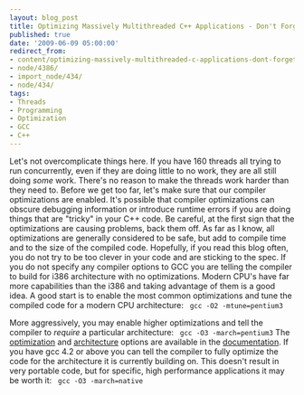 ```yaml
---
layout: blog_post
title: Optimizing Massively Multithreaded C++ Applications - Don't Forget the Obvious
published: true
date: '2009-06-09 05:00:00'
redirect_from:
- content/optimizing-massively-multithreaded-c-applications-dont-forget-obvious/
- node/4386/
- import_node/434/
- node/434/
tags:
- Threads
- Programming
- Optimization
- GCC
- C++
---
```


Let's not overcomplicate things here. If you have 160 threads all trying to run concurrently, even if they are doing little to no work, they are all still doing *some* work. There's no reason to make the threads work harder than they need to. Before we get too far, let's make sure that our compiler optimizations are enabled. It's possible that compiler optimizations can obscure debugging information or introduce runtime errors if you are doing things that are "tricky" in your C++ code. Be careful, at the first sign that the optimizations are causing problems, back them off. As far as I know, all optimizations are generally considered to be safe, but add to compile time and to the size of the compiled code. Hopefully, if you read this blog often, you do not try to be too clever in your code and are sticking to the spec. If you do not specify any compiler options to GCC you are telling the compiler to build for i386 architecture with no optimizations. Modern CPU's have far more capabilities than the i386 and taking advantage of them is a good idea. A good start is to enable the most common optimizations and tune the compiled code for a modern CPU architecture: ` gcc -O2 -mtune=pentium3`

More aggressively, you may enable higher optimizations and tell the compiler to *require* a particular architecture: ` gcc -O3 -march=pentium3`
The [optimization](http://gcc.gnu.org/onlinedocs/gcc-4.2.4/gcc/Optimize-Options.html#Optimize-Options) and [architecture](http://gcc.gnu.org/onlinedocs/gcc-4.2.4/gcc/Submodel-Options.html#Submodel-Options) options are available in the [documentation](http://gcc.gnu.org/onlinedocs/gcc-4.2.4/gcc/). If you have gcc 4.2 or above you can tell the compiler to fully optimize the code for the architecture it is currently building on. This doesn't result in very portable code, but for specific, high performance applications it may be worth it: ` gcc -O3 -march=native`
